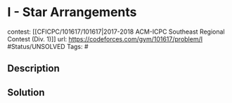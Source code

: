 # I - Star Arrangements

contest: [[CFICPC/101617/101617|2017-2018 ACM-ICPC Southeast Regional Contest (Div. 1)]]
url: https://codeforces.com/gym/101617/problem/I
#Status/UNSOLVED
Tags: #

## Description

## Solution

